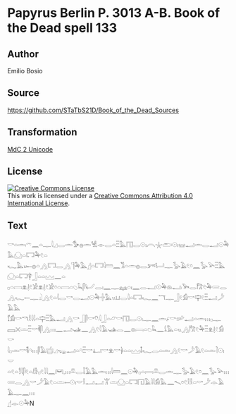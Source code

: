 # Papyrus  Berlin P. 3013 A-B. Book of the Dead spell 133

## Author 

Emilio Bosio

## Source 

https://github.com/STaTbS21D/Book_of_the_Dead_Sources

## Transformation 

[MdC 2 Unicode](https://statbs21d.github.io/mdc2unicode.html)

## License 

<a rel="license" href="http://creativecommons.org/licenses/by/4.0/"><img alt="Creative Commons License" style="border-width:0" src="https://i.creativecommons.org/l/by/4.0/88x31.png" /></a><br />This work is licensed under a <a rel="license" href="http://creativecommons.org/licenses/by/4.0/">Creative Commons Attribution 4.0 International License</a>.

## Text 

<hiero>𓎡𓏏𓏛𓏺𓍼𓈖𓏏𓊃𓇋𓈎𓂋𓏛𓅜𓐍𓏛𓀽𓁹𓂋𓏏𓏫𓅓𓉔𓂋𓇳𓏤𓇹𓇼𓂧𓇳𓏤𓊠𓂝𓏛𓂋𓂝𓇳𓅆𓅓𓈌𓏏𓉐𓅆𓏲𓏏<br>
𓆑𓅓𓆱𓐍𓏏𓂻𓉐𓂋𓂻𓊹𓅆𓅓𓊨𓏏𓉐𓇋𓏠𓈖𓀢𓏏𓏛𓐍𓂋𓀒𓂡𓊃𓅭𓄿𓏲𓏌𓈖𓅭𓅪𓏫𓅓𓈌𓏏𓉐𓋁𓃀𓏏𓏏𓈉𓈖𓏏<br>
𓊪𓏏𓇯𓁷𓏺𓊤𓏲𓀀𓁷𓏺𓊤𓏲𓀀𓏌𓏏𓇯𓏏𓆇𓆗𓋴𓂦𓂋𓏤𓈖𓊃𓈐𓏏𓏤𓈖𓂋𓂝𓇳𓅆𓁶𓏺𓂝𓏺𓅨𓂋𓀗𓏲𓅆𓄲𓂋<br>
𓂻𓆑𓍿𓊃𓍟𓂻𓏲𓏏𓇋𓂋𓎡𓂋𓂝𓇳𓅆𓏶𓅓𓏭𓂓𓂋𓇋𓏏𓉐𓆑𓈖𓄓𓊃𓃀𓏲𓀁𓎡𓊡𓏲𓏫𓂝𓌳𓄿𓅓<br>
𓄈𓀁𓎡𓎔𓎛𓇋𓇋𓏏𓊡𓏫𓅓𓂝𓂻𓎡𓃀𓋴𓎡𓄣𓏺𓇋𓃀𓏏𓃿𓎡𓉔𓂋𓇳𓏤𓊃𓈖𓏛𓂊𓎡𓌷𓂝𓏏𓏛𓏥𓊪𓊃<br>
𓈙𓏴𓏛𓏫𓎡𓌞𓋴𓂻𓏥𓈖𓂝𓊛𓈖𓂻𓏲𓇋𓄿𓊛𓂋𓈖𓊖𓇯𓏏𓆇𓆗𓈖𓌰𓅓𓏏𓏭𓂻𓀗𓏲𓅆𓏫𓁷𓏺𓊤𓏲𓀁𓎡<br>
𓇋𓊪𓏛𓎡𓌟𓏺𓄹𓏥𓋴𓄿𓐠𓈎𓆌𓂝𓏏𓄹𓏫𓎡𓂞𓎡𓁷𓏺𓎡𓋀𓏏𓏏𓈉𓄤𓆑𓂋𓏏𓏛𓂻𓏲𓎡𓌳𓄿𓏲𓏏𓏛𓍘𓇳𓏤𓎟<br>
𓏏𓏲𓏏𓀾𓇋𓋴𓏲𓏏𓀙𓊪𓏲𓇋𓇋𓈖𓋞𓈒𓏥𓌨𓂋𓄥𓄿𓅓𓏛𓏥𓇋𓏠𓈖𓇳𓅆𓊪𓏏𓇯𓌨𓂋𓏛𓊃𓅭𓄿𓏲𓏌𓈖𓅭𓅪𓏥<br>
𓄲𓂋𓂻𓎡𓌳𓄿𓏲𓏏𓏛𓍿𓇳𓏤𓎟𓎛𓂝𓂝𓀠𓏛𓈌𓏏𓉐𓉔𓄿𓇋𓇋𓀁𓅓𓈖𓍇𓏌𓏲𓎛𓎛𓏏𓎡𓌳𓁹𓄿𓄿𓊃𓈖𓏥<br>
𓊨𓁹𓇳𓅆N<br></hiero>